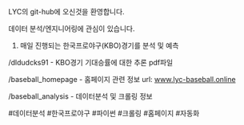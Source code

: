 LYC의 git-hub에 오신것을 환영합니다.

데이터 분석/엔지니어링에 관심이 있습니다.


1. 매일 진행되는 한국프로야구(KBO)경기를 분석 및 예측

/dldudcks91 - KBO경기 기대승률에 대한 추론 pdf파일

/baseball_homepage - 홈페이지 관련 정보 url: www.lyc-baseball.online

/baseball_analysis - 데이터분석 및 크롤링 정보

#데이터분석 #한국프로야구 #파이썬 #크롤링 #홈페이지 #자동화 
